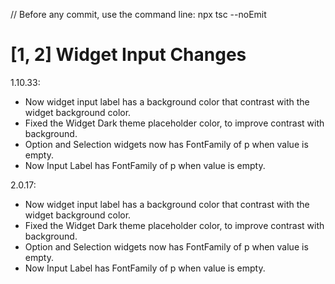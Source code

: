 // Before any commit, use the command line: npx tsc --noEmit

# [1, 2] Widget Input Changes

1.10.33:
- Now widget input label has a background color that contrast with the widget background color.
- Fixed the Widget Dark theme placeholder color, to improve contrast with background.
- Option and Selection widgets <OptionButton /> now has FontFamily of p when value is empty.
- Now Input Label has FontFamily of p when value is empty.

2.0.17:
- Now widget input label has a background color that contrast with the widget background color.
- Fixed the Widget Dark theme placeholder color, to improve contrast with background.
- Option and Selection widgets <OptionButton /> now has FontFamily of p when value is empty.
- Now Input Label has FontFamily of p when value is empty.